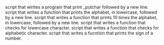script that wirites a program that print _putchar followed by a new line.
script that writes a function that prints the alphabet, in lowercase, followed by a new line.
script that writes a function that prints 10 times the alphabet, in lowercase, followed by a new line.
script that writes a function that checks for lowercase character.
script that writes a function that checks for alphabetic character.
 script that writes a fucntion that prints the sign of a number.
